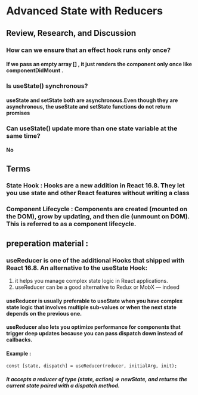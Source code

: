 # Advanced State with Reducers
## Review, Research, and Discussion

### How can we ensure that an effect hook runs only once?
#### If we pass an empty array [] , it just renders the component only once like componentDidMount .

### Is useState() synchronous? 
#### useState and setState both are asynchronous.Even though they are asynchronous, the useState and setState functions do not return promises

### Can useState() update more than one state variable at the same time? 
#### No

## Terms 

### State Hook :  Hooks are a new addition in React 16.8. They let you use state and other React features without writing a class

### Component Lifecycle : Components are created (mounted on the DOM), grow by updating, and then die (unmount on DOM). This is referred to as a component lifecycle.


## preperation material :

### useReducer is one of the additional Hooks that shipped with React 16.8. An alternative to the useState Hook:

1. it helps you manage complex state logic in React applications.
2. useReducer can be a good alternative to Redux or MobX — indeed

#### useReducer is usually preferable to useState when you have complex state logic that involves multiple sub-values or when the next state depends on the previous one.
#### useReducer also lets you optimize performance for components that trigger deep updates because you can pass dispatch down instead of callbacks.

#### Example : 
```
const [state, dispatch] = useReducer(reducer, initialArg, init);
```
##### it accepts a reducer of type (state, action) => newState, and returns the current state paired with a dispatch method.

